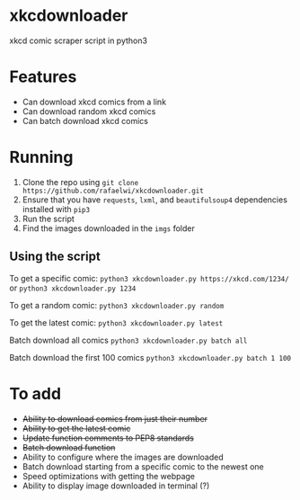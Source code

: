 # xkcdownloader
xkcd comic scraper script in python3

# Features
- Can download xkcd comics from a link
- Can download random xkcd comics
- Can batch download xkcd comics


# Running
1. Clone the repo using `git clone https://github.com/rafaelwi/xkcdownloader.git`
2. Ensure that you have `requests`, `lxml`, and `beautifulsoup4` dependencies installed with `pip3`
3. Run the script
4. Find the images downloaded in the `imgs` folder

## Using the script

To get a specific comic: 
`python3 xkcdownloader.py https://xkcd.com/1234/` or `python3 xkcdownloader.py 1234`

To get a random comic:
`python3 xkcdownloader.py random`

To get the latest comic:
`python3 xkcdownloader.py latest`

Batch download all comics
`python3 xkcdownloader.py batch all`

Batch download the first 100 comics
`python3 xkcdownloader.py batch 1 100`


# To add
- ~~Ability to download comics from just their number~~
- ~~Ability to get the latest comic~~
- ~~Update function comments to PEP8 standards~~
- ~~Batch download function~~
- Ability to configure where the images are downloaded
- Batch download starting from a specific comic to the newest one
- Speed optimizations with getting the webpage
- Ability to display image downloaded in terminal (?)
